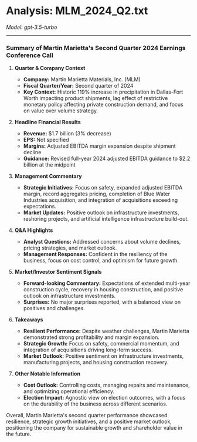 # Analysis: MLM_2024_Q2.txt

*Model: gpt-3.5-turbo*

---

### Summary of Martin Marietta's Second Quarter 2024 Earnings Conference Call

1. **Quarter & Company Context**
   - **Company:** Martin Marietta Materials, Inc. (MLM)
   - **Fiscal Quarter/Year:** Second quarter of 2024
   - **Key Context:** Historic 119% increase in precipitation in Dallas-Fort Worth impacting product shipments, lag effect of restrictive monetary policy affecting private construction demand, and focus on value over volume strategy.

2. **Headline Financial Results**
   - **Revenue:** $1.7 billion (3% decrease)
   - **EPS:** Not specified
   - **Margins:** Adjusted EBITDA margin expansion despite shipment decline
   - **Guidance:** Revised full-year 2024 adjusted EBITDA guidance to $2.2 billion at the midpoint

3. **Management Commentary**
   - **Strategic Initiatives:** Focus on safety, expanded adjusted EBITDA margin, record aggregates pricing, completion of Blue Water Industries acquisition, and integration of acquisitions exceeding expectations.
   - **Market Updates:** Positive outlook on infrastructure investments, reshoring projects, and artificial intelligence infrastructure build-out.

4. **Q&A Highlights**
   - **Analyst Questions:** Addressed concerns about volume declines, pricing strategies, and market outlook.
   - **Management Responses:** Confident in the resiliency of the business, focus on cost control, and optimism for future growth.

5. **Market/Investor Sentiment Signals**
   - **Forward-looking Commentary:** Expectations of extended multi-year construction cycle, recovery in housing construction, and positive outlook on infrastructure investments.
   - **Surprises:** No major surprises reported, with a balanced view on positives and challenges.

6. **Takeaways**
   - **Resilient Performance:** Despite weather challenges, Martin Marietta demonstrated strong profitability and margin expansion.
   - **Strategic Growth:** Focus on safety, commercial momentum, and integration of acquisitions driving long-term success.
   - **Market Outlook:** Positive sentiment on infrastructure investments, manufacturing projects, and housing construction recovery.

7. **Other Notable Information**
   - **Cost Outlook:** Controlling costs, managing repairs and maintenance, and optimizing operational efficiency.
   - **Election Impact:** Agnostic view on election outcomes, with a focus on the durability of the business across different scenarios.

Overall, Martin Marietta's second quarter performance showcased resilience, strategic growth initiatives, and a positive market outlook, positioning the company for sustainable growth and shareholder value in the future.